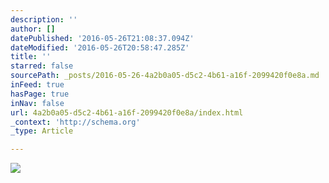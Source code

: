 ```yaml
---
description: ''
author: []
datePublished: '2016-05-26T21:08:37.094Z'
dateModified: '2016-05-26T20:58:47.285Z'
title: ''
starred: false
sourcePath: _posts/2016-05-26-4a2b0a05-d5c2-4b61-a16f-2099420f0e8a.md
inFeed: true
hasPage: true
inNav: false
url: 4a2b0a05-d5c2-4b61-a16f-2099420f0e8a/index.html
_context: 'http://schema.org'
_type: Article

---
```

![](https://the-grid-user-content.s3-us-west-2.amazonaws.com/c8e2b567-0f5c-470c-83c5-c79a7e92d0ba.jpg)